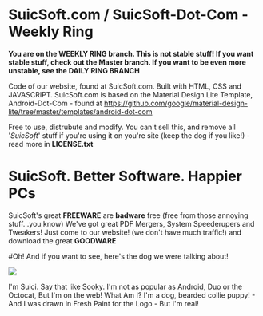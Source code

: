 # SuicSoft.com / SuicSoft-Dot-Com - Weekly Ring

**You are on the WEEKLY RING branch. This is not stable stuff! If you want stable stuff, check out the Master branch. If you want to be even more unstable, see the DAILY RING BRANCH**

Code of our website, found at SuicSoft.com. Built with HTML, CSS and JAVASCRIPT. SuicSoft.com is based on the Material Design Lite Template, Android-Dot-Com - found at https://github.com/google/material-design-lite/tree/master/templates/android-dot-com

Free to use, distrubute and modify. You can't sell this, and remove all '<i>SuicSoft</i>' stuff if you're using it on you're site
(keep the dog if you like!) - read more in <b>LICENSE.txt</b>

# SuicSoft. Better Software. Happier PCs
SuicSoft's great <b>FREEWARE</b> are <b>badware</b> free (free from those annoying stuff...you know)
We've got great PDF Mergers, System Speederupers and Tweakers! Just come to our website! (we don't have much traffic!)
and download the great <b>GOODWARE</b> 

#Oh! And if you want to see, here's the dog we were talking about!

<img src="https://c5bd2f1cb6c7712ee5b2eecc4ca962b0fb517791.googledrive.com/host/0B08cCnnU-zt-V3R0OTR1WlBpdVk/My%20Dog.png">
</img>

I'm Suici. Say that like Sooky. I'm not as popular as Android, Duo or the Octocat, But I'm on the web!
What Am I? I'm a dog, bearded collie puppy! - And I was drawn in Fresh Paint for the Logo - But I'm real!
